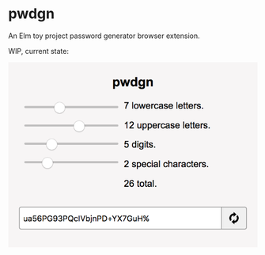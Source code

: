 # pwdgn

An Elm toy project password generator browser extension.

WIP, current state:

![](https://raw.githubusercontent.com/johannhof/pwdgn/master/screenshot.png)


